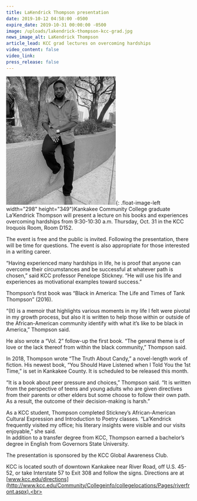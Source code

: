 ```yaml
---
title: LaKendrick Thompson presentation
date: 2019-10-12 04:58:00 -0500
expire_date: 2019-10-31 00:00:00 -0500
image: /uploads/lakendrick-thompson-kcc-grad.jpg
news_image_alt: LaKendrick Thompson
article_lead: KCC grad lectures on overcoming hardships
video_content: false
video_link:
press_release: false
---
```


![](/uploads/lakendrick-thompson---kcc-grad---copy.jpg){: .float-image-left width="298" height="349"}Kankakee Community College graduate La’Kendrick Thompson will present a lecture on his books and experiences overcoming hardships from 9:30-10:30 a.m. Thursday, Oct. 31 in the KCC Iroquois Room, Room D152.

The event is free and the public is invited. Following the presentation, there will be time for questions. The event is also appropriate for those interested in a writing career.&nbsp;

“Having experienced many hardships in life, he is proof that anyone can overcome their circumstances and be successful at whatever path is chosen,” said KCC professor Penelope Stickney. “He will use his life and experiences as motivational examples toward success.”

Thompson’s first book was “Black in America: The Life and Times of Tank Thompson” (2016).&nbsp;

“(It) is a memoir that highlights various moments in my life I felt were pivotal in my growth process, but also it is written to help those within or outside of the African-American community identify with what it’s like to be black in America,” Thompson said.&nbsp;

He also wrote a “Vol. 2” follow-up the first book. “The general theme is of love or the lack thereof from within the black community,” Thompson said.

In 2018, Thompson wrote “The Truth About Candy,” a novel-length work of fiction. His newest book, “You Should Have Listened when I Told You the 1st Time,” is set in Kankakee County. It is scheduled to be released this month.&nbsp;

“It is a book about peer pressure and choices,” Thompson said. “It is written from the perspective of teens and young adults who are given directives from their parents or other elders but some choose to follow their own path. As a result, the outcome of their decision-making is harsh.”

As a KCC student, Thompson completed Stickney’s African-American Cultural Expression and Introduction to Poetry classes. “La’Kendrick frequently visited my office; his literary insights were visible and our visits enjoyable,” she said.<br>In addition to a transfer degree from KCC, Thompson earned a bachelor’s degree in English from Governors State University.&nbsp;

The presentation is sponsored by the KCC Global Awareness Club.

KCC is located south of downtown Kankakee near River Road, off U.S. 45-52, or take Interstate 57 to Exit 308 and follow the signs. Directions are at [www.kcc.edu/directions](http://www.kcc.edu/Community/Collegeinfo/collegelocations/Pages/riverfront.aspx).<br>&nbsp;